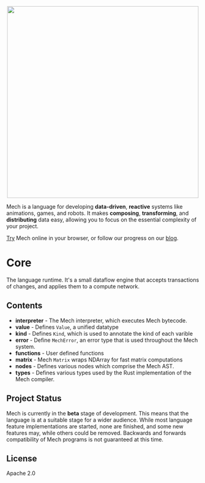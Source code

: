 <p align="center">
  <img width="500px" src="https://mech-lang.org/img/logo.png">
</p>

Mech is a language for developing **data-driven**, **reactive** systems like animations, games, and robots. It makes **composing**, **transforming**, and **distributing** data easy, allowing you to focus on the essential complexity of your project.

[Try](https://mech-lang.org/try/) Mech online in your browser, or follow our progress on our [blog](https://mech-lang.org/blog/).

# Core

The language runtime. It's a small dataflow engine that accepts transactions of changes, and applies them to a compute network.  

## Contents

- **interpreter** - The Mech interpreter, which executes Mech bytecode.
- **value** - Defines `Value`, a unified datatype
- **kind** - Defines `Kind`, which is used to annotate the kind of each varible
- **error** - Define `MechError`, an error type that is used throughout the Mech system.
- **functions** - User defined functions
- **matrix** - Mech `Matrix` wraps NDArray for fast matrix computations
- **nodes** - Defines various nodes which comprise the Mech AST.
- **types** - Defines various types used by the Rust implementation of the Mech compiler.

## Project Status

Mech is currently in the **beta** stage of development. This means that the language is at a suitable stage for a wider audience. While most language feature implementations are started, none are finished, and some new features may, while others could be removed. Backwards and forwards compatibility of Mech programs is not guaranteed at this time. 

## License

Apache 2.0
